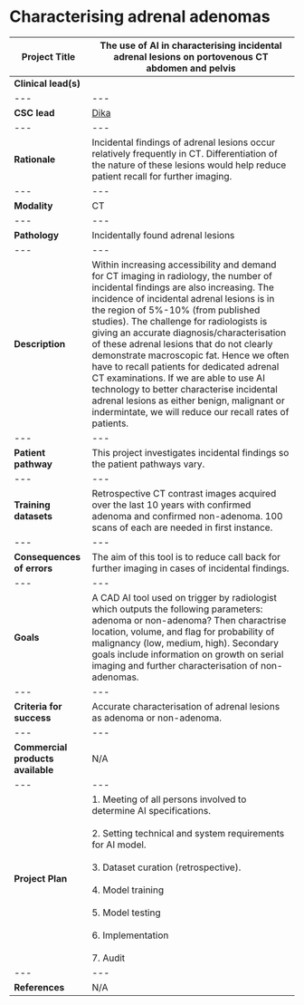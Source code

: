 # **Characterising adrenal adenomas**

| Project Title | The use of AI in characterising incidental adrenal lesions on portovenous CT abdomen and pelvis |
| --- | --- |
| <b>Clinical lead(s)</b> |  |
| --- | --- |
| <b>CSC lead</b> | [Dika](/team/dika.html) |
| --- | --- |
| <b>Rationale</b> | Incidental findings of adrenal lesions occur relatively frequently in CT. Differentiation of the nature of these lesions would help reduce patient recall for further imaging. |
| --- | --- |
| <b>Modality</b> | CT |
| --- | --- |
| <b>Pathology</b> | Incidentally found adrenal lesions |
| --- | --- |
| <b>Description</b> | Within increasing accessibility and demand for CT imaging in radiology, the number of incidental findings are also increasing. The incidence of incidental adrenal lesions is in the region of 5%-10% (from published studies). The challenge for radiologists is giving an accurate diagnosis/characterisation of these adrenal lesions that do not clearly demonstrate macroscopic fat. Hence we often have to recall patients for dedicated adrenal CT examinations. If we are able to use AI technology to better characterise incidental adrenal lesions as either benign, malignant or indermintate, we will reduce our recall rates of patients. |
| --- | --- |
| <b>Patient pathway</b> | This project investigates incidental findings so the patient pathways vary. |
| --- | --- |
| <b>Training datasets</b> | Retrospective CT contrast images acquired over the last 10 years with confirmed adenoma and confirmed non-adenoma. 100 scans of each are needed in first instance. |
| --- | --- |
| <b>Consequences of errors</b> | The aim of this tool is to reduce call back for further imaging in cases of incidental findings. |
| --- | --- |
| <b>Goals</b> | A CAD AI tool used on trigger by radiologist which outputs the following parameters: adenoma or non-adenoma? Then charactrise location, volume, and flag for probability of malignancy (low, medium, high). Secondary goals include information on growth on serial imaging and further characterisation of non-adenomas. |
| --- | --- |
| <b>Criteria for success</b> | Accurate characterisation of adrenal lesions as adenoma or non-adenoma. |
| --- | --- |
| <b>Commercial products available</b> | N/A |
| --- | --- |
| <b>Project Plan</b> | 1. Meeting of all persons involved to determine AI specifications. <br><br> 2.	Setting technical and system requirements for AI model. <br> <br> 3. Dataset curation (retrospective). <br><br> 4.	Model training<br><br>5.	Model testing <br><br>6.	Implementation <br><br>7. Audit |
| --- | --- |
| <b>References</b> | N/A |